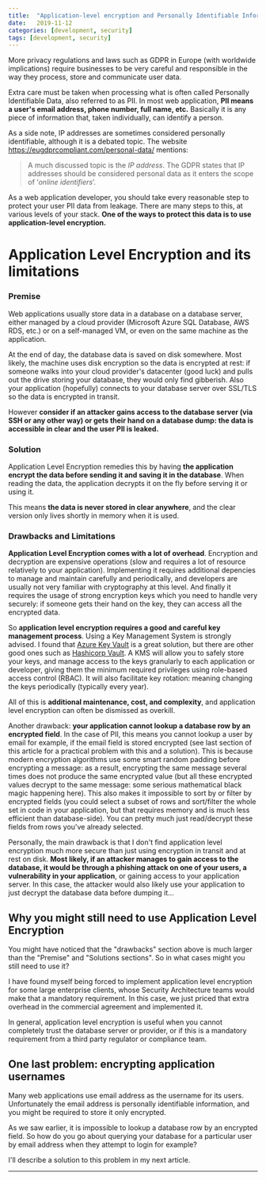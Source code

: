 ```yaml
---
title:  "Application-level encryption and Personally Identifiable Information (PII)"
date:   2019-11-12
categories: [development, security]
tags: [development, security]
---
```


More privacy regulations and laws such as GDPR in Europe (with worldwide implications) require businesses to be very careful and responsible in the way they process, store and communicate user data.

Extra care must be taken when processing what is often called Personally Identifiable Data, also referred to as PII. In most web application, **PII means a user's email address, phone number, full name, etc.** Basically it is any piece of information that, taken individually, can identify a person. 

As a side note, IP addresses are sometimes considered personally identifiable, although it is a debated topic. The website https://eugdprcompliant.com/personal-data/ mentions:

> A much discussed topic is the *IP address*. The GDPR states that IP addresses should be considered personal data as it enters the scope of ‘*online identifiers*’.

As a web application developer, you should take every reasonable step to protect your user PII data from leakage. There are many steps to this, at various levels of your stack. **One of the ways to protect this data is to use application-level encryption.** 

# Application Level Encryption and its limitations

### Premise

Web applications usually store data in a database on a database server, either managed by a cloud provider (Microsoft Azure SQL Database, AWS RDS, etc.) or on a self-managed VM, or even on the same machine as the application.

At the end of day, the database data is saved on disk somewhere. Most likely, the machine uses disk encryption so the data is encrypted at rest: if someone walks into your cloud provider's datacenter (good luck) and pulls out the drive storing your database, they would only find gibberish. Also your application (hopefully) connects to your database server over SSL/TLS so the data is encrypted in transit.

However **consider if an attacker gains access to the database server (via SSH or any other way) or gets their hand on a database dump: the data is accessible in clear and the user PII is leaked.**

### Solution

Application Level Encryption remedies this by having **the application encrypt the data before sending it and saving it in the database**. When reading the data, the application decrypts it on the fly before serving it or using it.

This means **the data is never stored in clear anywhere**, and the clear version only lives shortly in memory when it is used.

### Drawbacks and Limitations

**Application Level Encryption comes with a lot of overhead**. Encryption and decryption are expensive operations (slow and requires a lot of resource relatively to your application). Implementing it requires additional depencies to manage and maintain carefully and periodically, and developers are usually not very familiar with cryptography at this level. And finally it requires the usage of strong encryption keys which you need to handle very securely: if someone gets their hand on the key, they can access all the encrypted data.

So **application level encryption requires a good and careful key management process**. Using a Key Management System is strongly advised. I found that [Azure Key Vault](https://azure.microsoft.com/en-gb/services/key-vault/) is a great solution, but there are other good ones such as [Hashicorp Vault](https://www.vaultproject.io/). A KMS will allow you to safely store your keys, and manage access to the keys granularly to each application or developer, giving them the minimum required privileges using role-based access control (RBAC). It will also facilitate key rotation: meaning changing the keys periodically (typically every year).

All of this is **additional maintenance, cost, and complexity**, and application level encryption can often be dismissed as overkill.

Another drawback: **your application cannot lookup a database row by an encrypted field**. In the case of PII, this means you cannot lookup a user by email for example, if the email field is stored encrypted (see last section of this article for a practical problem with this and a solution). This is because modern encryption algorithms use some smart random padding before encrypting a message: as a result, encrypting the same message several times does not produce the same encrypted value (but all these encrypted values decrypt to the same message: some serious mathematical black magic happening here). This also makes it impossible to sort by or filter by encrypted fields (you could select a subset of rows and sort/filter the whole set in code in your application, but that requires memory and is much less efficient than database-side). You can pretty much just read/decrypt these fields from rows you've already selected.

Personally, the main drawback is that I don't find application level encryption much more secure than just using encryption in transit and at rest on disk. **Most likely, if an attacker manages to gain access to the database, it would be through a phishing attack on one of your users, a vulnerability in your application**, or gaining access to your application server. In this case, the attacker would also likely use your application to just decrypt the database data before dumping it...

## Why you might still need to use Application Level Encryption

You might have noticed that the "drawbacks" section above is much larger than the "Premise" and "Solutions sections". So in what cases might you still need to use it?

I have found myself being forced to implement application level encryption for some large enterprise clients, whose Security Architecture teams would make that a mandatory requirement. In this case, we just priced that extra overhead in the commercial agreement and implemented it.

In general, application level encryption is useful when you cannot completely trust the database server or provider, or if this is a mandatory requirement from a third party regulator or compliance team.

## One last problem: encrypting application usernames 

Many web applications use email address as the username for its users. Unfortunately the email address is  personally identifiable information, and you might be required to store it only encrypted.

As we saw earlier, it is impossible to lookup a database row by an encrypted field. So how do you go about querying your database for a particular user by email address when they attempt to login for example? 

I'll describe a solution to this problem in my next article.

---

